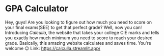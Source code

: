# GPA Calculator

Hey, guys! Are you looking to figure out how much you need to score on your final exams(SEE) to get that perfect grade?
Well, now you can! Introducing *Calculla*, the website that takes your college CIE marks and tells you exactly how much
minimum you need to score to reach your desired grade. Basically, this amazing website calculates and saves time. You're
welcome 😉
Link: https://calculla.streamlit.app/
